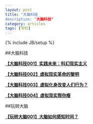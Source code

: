 ```yaml
---
layout: post
title: "大脑科技
description: "大脑科技"
category: articles
tags: [专栏]
---
```

{% include JB/setup %}

##大脑科技

[**【大脑科技001】实践未来：科幻现实主义**](http://mp.weixin.qq.com/s?__biz=MzA3Mjk0MTcyNg==&mid=203331834&idx=1&sn=485eba580ca551b595574c9bd453f415#rd)

[**【大脑科技002】虚拟现实革命的黎明**](http://mp.weixin.qq.com/s?__biz=MzA3Mjk0MTcyNg==&mid=203417424&idx=1&sn=5ff53b95bae69ea9715b6ab71aee9c0d#rd)

[**【大脑科技003】虚拟化身改变人们行为？**](http://mp.weixin.qq.com/s?__biz=MzA3Mjk0MTcyNg==&mid=203332667&idx=1&sn=c8063699f24790b7dc900ce02f92ae6a#rd)

[**【大脑科技004】虚拟现实帮你瘦**](http://mp.weixin.qq.com/s?__biz=MzA3Mjk0MTcyNg==&mid=203323200&idx=1&sn=3d147b0fe5516d9b10f6194395d6f64b#rd)

##玩转大脑

[**【玩转大脑001】大脑如何感知时间？**](http://mp.weixin.qq.com/s?__biz=MzA3Mjk0MTcyNg==&mid=203313588&idx=1&sn=b9851251588fd01750cb8793cd21167e#rd)
